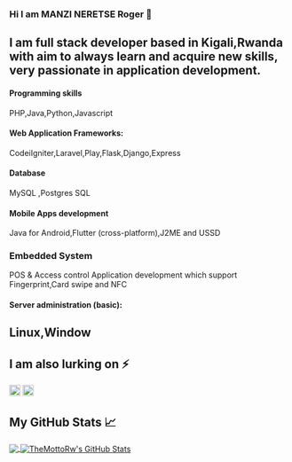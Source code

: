 ### Hi I am MANZI NERETSE Roger 👋
I am full stack developer based in Kigali,Rwanda 
with aim to always learn and
acquire new skills, very
passionate in application
development.
---
#### Programming skills
PHP,Java,Python,Javascript
#### Web Application Frameworks:
CodeiIgniter,Laravel,Play,Flask,Django,Express
#### Database
MySQL ,Postgres SQL
#### Mobile Apps development
Java for Android,Flutter (cross-platform),J2ME and USSD
### Embedded System
POS & Access control Application development which support Fingerprint,Card swipe and NFC
#### Server administration (basic):
Linux,Window
---

## I am also lurking on ⚡
[<img src='https://cdn.jsdelivr.net/npm/simple-icons@3.0.1/icons/linkedin.svg' alt='linkedin' height='20'>](https://www.linkedin.com/in/manzi-roger-asua-05023b7a) [<img src='https://cdn.jsdelivr.net/npm/simple-icons@3.0.1/icons/twitter.svg' alt='twitter' height='20'>](https://twitter.com/@manzirasua)


## My GitHub Stats &#x1f4c8;

<a href="https://github.com/themottorw">
  <img align="center" src="https://github-readme-stats.vercel.app/api/top-langs/?username=themottorw&hide=html&title_color=ffffff&text_color=c9cacc&icon_color=2bbc8a&bg_color=1d1f21" />
</a>
<a href="https://github.com/themottorw">
  <img align="center" src="https://github-readme-stats.vercel.app/api?username=themottorw&show_icons=true&line_height=27&count_private=true&title_color=ffffff&text_color=c9cacc&icon_color=2bbc8a&bg_color=1d1f21" alt="TheMottoRw's GitHub Stats" />
</a>
